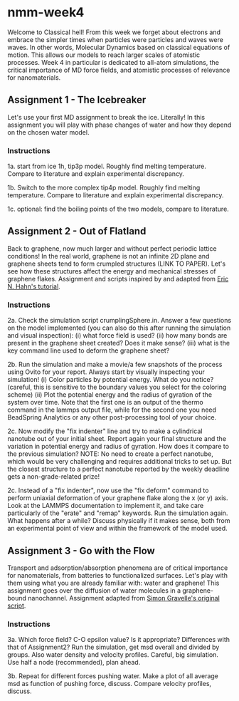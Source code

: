 # nmm-week4

Welcome to Classical hell! From this week we forget about electrons and embrace the simpler times when particles were particles and waves were waves. In other words, Molecular Dynamics based on classical equations of motion. This allows our models to reach larger scales of atomistic processes. Week 4 in particular is dedicated to all-atom simulations, the critical importance of MD force fields, and atomistic processes of relevance for nanomaterials.

## Assignment 1 - The Icebreaker

Let's use your first MD assignment to break the ice. Literally! In this assignment you will play with phase changes of water and how they depend on the chosen water model.

### Instructions

1a. start from ice 1h, tip3p model. Roughly find melting temperature. Compare to literature and explain experimental discrepancy.

1b. Switch to the more complex tip4p model. Roughly find melting temperature. Compare to literature and explain experimental discrepancy.

1c. optional: find the boiling points of the two models, compare to literature.

## Assignment 2 - Out of Flatland

Back to graphene, now much larger and without perfect periodic lattice conditions! In the real world, graphene is not an infinite 2D plane and graphene sheets tend to form crumpled structures (LINK TO PAPER). Let's see how these structures affect the energy and mechanical stresses of graphene flakes. Assignment and scripts inspired by and adapted from [Eric N. Hahn's tutorial](https://www.ericnhahn.com/tutorials/lammps-tutorials/crumpled-graphene).

### Instructions

2a. Check the simulation script crumplingSphere.in. Answer a few questions on the model implemented (you can also do this after running the simulation and visual inspection):
(i) what force field is used?
(ii) how many bonds are present in the graphene sheet created? Does it make sense?
(iii) what is the key command line used to deform the graphene sheet?

2b. Run the simulation and make a movie/a few snapshots of the process using Ovito for your report. Always start by visually inspecting your simulation! 
(i) Color particles by potential energy. What do you notice? (careful, this is sensitive to the boundary values you select for the coloring scheme)
(ii) Plot the potential energy and the radius of gyration of the system over time. Note that the first one is an output of the thermo command in the lammps output file, 
     while for the second one you need BeadSpring Analytics or any other post-processing tool of your choice. 

2c. Now modify the "fix indenter" line and try to make a cylindrical nanotube out of your initial sheet. 
    Report again your final structure and the variation in potential energy and radius of gyration. How does it compare to the previous simulation? 
    NOTE: No need to create a perfect nanotube, which would be very challenging and requires additional tricks to set up. But the closest structure to a perfect nanotube reported by the weekly deadline gets a non-grade-related prize!

2c. Instead of a "fix indenter", now use the "fix deform" command to perform uniaxial deformation of your graphene flake along the x (or y) axis. 
    Look at the LAMMPS documentation to implement it, and take care particularly of the "erate" and "remap" keywords. 
    Run the simulation again. What happens after a while? Discuss physically if it makes sense, both from an experimental point of view and within the framework of the model used.

## Assignment 3 - Go with the Flow

Transport and adsorption/absorption phenomena are of critical importance for nanomaterials, from batteries to functionalized surfaces. Let's play with them using what you are already familiar with: water and graphene! This assignment goes over the diffusion of water molecules in a graphene-bound nanochannel. Assignment adapted from [Simon Gravelle's original script](https://github.com/simongravelle/lammps-input-files/tree/main/inputs/water-in-graphene-slit).

### Instructions

3a. Which force field? C-O epsilon value? Is it appropriate? Differences with that of Assignment2? 
     Run the simulation, get msd overall and divided by groups. Also water density and velocity profiles. 
     Careful, big simulation. Use half a node (recommended), plan ahead.


3b. Repeat for different forces pushing water. Make a plot of all average msd as function of pushing force, discuss. Compare velocity profiles, discuss.

